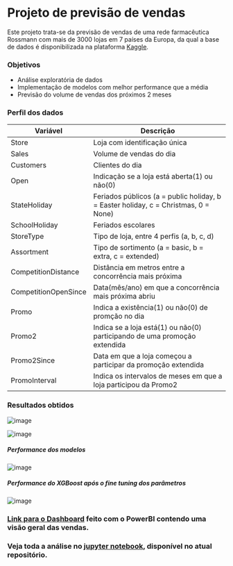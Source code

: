 # Projeto de previsão de vendas

Este projeto trata-se da previsão de vendas de uma rede farmacêutica Rossmann com mais de 3000 lojas em 7 países da Europa, da qual a base de dados é disponibilizada na plataforma [Kaggle](https://www.kaggle.com/competitions/rossmann-store-sales).

### Objetivos
- Análise exploratória de dados
- Implementação de modelos com melhor performance que a média
- Previsão do volume de vendas dos próximos 2 meses

### Perfil dos dados
|Variável|Descrição|
|-|-|
|Store|Loja com identificação única
|Sales|Volume de vendas do dia
|Customers|Clientes do dia
|Open|Indicação se a loja está aberta(1) ou não(0) 
|StateHoliday|Feriados públicos (a = public holiday, b = Easter holiday, c = Christmas, 0 = None)
|SchoolHoliday|Feriados escolares
|StoreType|Tipo de loja, entre 4 perfis (a, b, c, d)
|Assortment|Tipo de sortimento (a = basic, b = extra, c = extended)
|CompetitionDistance|Distância em metros entre a concorrência mais próxima
|CompetitionOpenSince|Data(mês/ano) em que a concorrência mais próxima abriu
|Promo|Indica a existência(1) ou não(0) de promção no dia
|Promo2|Indica se a loja está(1) ou não(0) participando de uma promoção extendida
|Promo2Since|Data em que a loja começou a participar da promoção extendida
|PromoInterval|Indica os intervalos de meses em que a loja participou da Promo2

### Resultados obtidos
![image](https://user-images.githubusercontent.com/84376824/219048648-54807712-0784-4800-b9c2-5ce480c5806e.png)

![image](https://user-images.githubusercontent.com/84376824/219047661-2f35f2b7-2fa7-45d7-afce-c3b2f03e897e.png)

##### Performance dos modelos
![image](https://user-images.githubusercontent.com/84376824/219047219-7656c89c-2be9-4631-9527-cb8b9e58e824.png)

##### Performance do XGBoost após o fine tuning dos parâmetros
![image](https://user-images.githubusercontent.com/84376824/219051588-d5722957-8879-4e17-8204-cffe9f5fbe2d.png)

### [Link para o Dashboard](https://app.powerbi.com/view?r=eyJrIjoiYzQ1ODdiYjgtYTIwNC00NDI3LTkwZWItZDFkNGEyYzgyMjhjIiwidCI6IjNjMGE4OTcxLTVkYmItNDJkNi05ZTBmLTUyM2IxZTcyN2Q2MSJ9) feito com o PowerBI contendo uma visão geral das vendas.

### Veja toda a análise no [jupyter notebook](https://github.com/katsuyosh/dsprod/blob/main/notebooks/notebookCiclo_01.ipynb), disponível no atual repositório.

